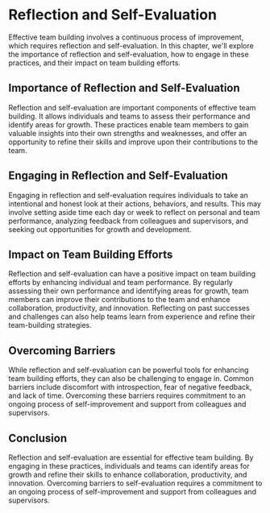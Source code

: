Reflection and Self-Evaluation
==========================================================================================

Effective team building involves a continuous process of improvement, which requires reflection and self-evaluation. In this chapter, we'll explore the importance of reflection and self-evaluation, how to engage in these practices, and their impact on team building efforts.

Importance of Reflection and Self-Evaluation
--------------------------------------------

Reflection and self-evaluation are important components of effective team building. It allows individuals and teams to assess their performance and identify areas for growth. These practices enable team members to gain valuable insights into their own strengths and weaknesses, and offer an opportunity to refine their skills and improve upon their contributions to the team.

Engaging in Reflection and Self-Evaluation
------------------------------------------

Engaging in reflection and self-evaluation requires individuals to take an intentional and honest look at their actions, behaviors, and results. This may involve setting aside time each day or week to reflect on personal and team performance, analyzing feedback from colleagues and supervisors, and seeking out opportunities for growth and development.

Impact on Team Building Efforts
-------------------------------

Reflection and self-evaluation can have a positive impact on team building efforts by enhancing individual and team performance. By regularly assessing their own performance and identifying areas for growth, team members can improve their contributions to the team and enhance collaboration, productivity, and innovation. Reflecting on past successes and challenges can also help teams learn from experience and refine their team-building strategies.

Overcoming Barriers
-------------------

While reflection and self-evaluation can be powerful tools for enhancing team building efforts, they can also be challenging to engage in. Common barriers include discomfort with introspection, fear of negative feedback, and lack of time. Overcoming these barriers requires commitment to an ongoing process of self-improvement and support from colleagues and supervisors.

Conclusion
----------

Reflection and self-evaluation are essential for effective team building. By engaging in these practices, individuals and teams can identify areas for growth and refine their skills to enhance collaboration, productivity, and innovation. Overcoming barriers to self-evaluation requires a commitment to an ongoing process of self-improvement and support from colleagues and supervisors.
